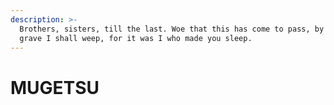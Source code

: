 ```yaml
---
description: >-
  Brothers, sisters, till the last. Woe that this has come to pass, by your
  grave I shall weep, for it was I who made you sleep.
---
```


# MUGETSU

